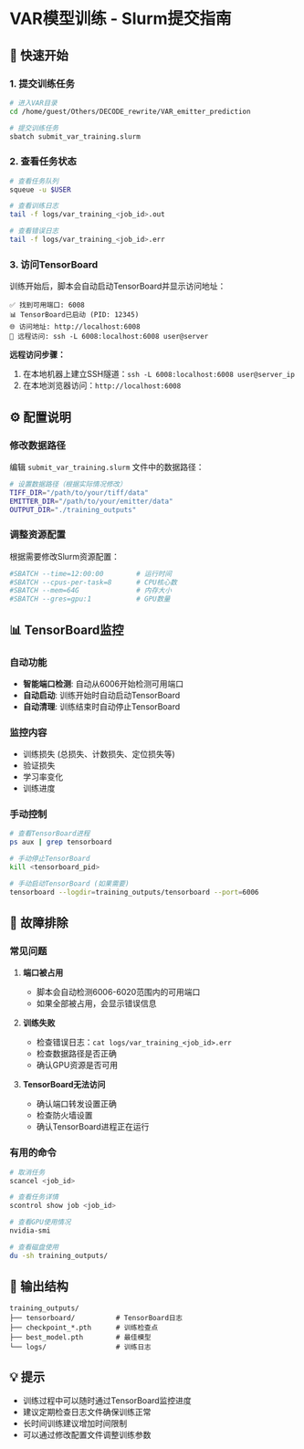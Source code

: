 # VAR模型训练 - Slurm提交指南

## 🚀 快速开始

### 1. 提交训练任务

```bash
# 进入VAR目录
cd /home/guest/Others/DECODE_rewrite/VAR_emitter_prediction

# 提交训练任务
sbatch submit_var_training.slurm
```

### 2. 查看任务状态

```bash
# 查看任务队列
squeue -u $USER

# 查看训练日志
tail -f logs/var_training_<job_id>.out

# 查看错误日志
tail -f logs/var_training_<job_id>.err
```

### 3. 访问TensorBoard

训练开始后，脚本会自动启动TensorBoard并显示访问地址：

```
✅ 找到可用端口: 6008
📊 TensorBoard已启动 (PID: 12345)
🌐 访问地址: http://localhost:6008
🔗 远程访问: ssh -L 6008:localhost:6008 user@server
```

**远程访问步骤：**
1. 在本地机器上建立SSH隧道：`ssh -L 6008:localhost:6008 user@server_ip`
2. 在本地浏览器访问：`http://localhost:6008`

## ⚙️ 配置说明

### 修改数据路径

编辑 `submit_var_training.slurm` 文件中的数据路径：

```bash
# 设置数据路径（根据实际情况修改）
TIFF_DIR="/path/to/your/tiff/data"
EMITTER_DIR="/path/to/your/emitter/data"
OUTPUT_DIR="./training_outputs"
```

### 调整资源配置

根据需要修改Slurm资源配置：

```bash
#SBATCH --time=12:00:00        # 运行时间
#SBATCH --cpus-per-task=8      # CPU核心数
#SBATCH --mem=64G              # 内存大小
#SBATCH --gres=gpu:1           # GPU数量
```

## 📊 TensorBoard监控

### 自动功能
- **智能端口检测**: 自动从6006开始检测可用端口
- **自动启动**: 训练开始时自动启动TensorBoard
- **自动清理**: 训练结束时自动停止TensorBoard

### 监控内容
- 训练损失 (总损失、计数损失、定位损失等)
- 验证损失
- 学习率变化
- 训练进度

### 手动控制

```bash
# 查看TensorBoard进程
ps aux | grep tensorboard

# 手动停止TensorBoard
kill <tensorboard_pid>

# 手动启动TensorBoard (如果需要)
tensorboard --logdir=training_outputs/tensorboard --port=6006
```

## 🔧 故障排除

### 常见问题

1. **端口被占用**
   - 脚本会自动检测6006-6020范围内的可用端口
   - 如果全部被占用，会显示错误信息

2. **训练失败**
   - 检查错误日志：`cat logs/var_training_<job_id>.err`
   - 检查数据路径是否正确
   - 确认GPU资源是否可用

3. **TensorBoard无法访问**
   - 确认端口转发设置正确
   - 检查防火墙设置
   - 确认TensorBoard进程正在运行

### 有用的命令

```bash
# 取消任务
scancel <job_id>

# 查看任务详情
scontrol show job <job_id>

# 查看GPU使用情况
nvidia-smi

# 查看磁盘使用
du -sh training_outputs/
```

## 📁 输出结构

```
training_outputs/
├── tensorboard/          # TensorBoard日志
├── checkpoint_*.pth      # 训练检查点
├── best_model.pth        # 最佳模型
└── logs/                 # 训练日志
```

## 💡 提示

- 训练过程中可以随时通过TensorBoard监控进度
- 建议定期检查日志文件确保训练正常
- 长时间训练建议增加时间限制
- 可以通过修改配置文件调整训练参数